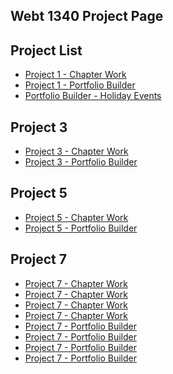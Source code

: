 ## Webt 1340 Project Page

<h2>Project List</h2>

<ul>
    <li><a href="project1/campingicons.ai">Project 1 - Chapter Work</a></li>
    <li><a href="project1/portfoliobuilder.ai">Project 1 - Portfolio Builder</a></li>
    <li><a href="project1/holidayevents.ai">Portfolio Builder - Holiday Events</a></li>
</ul>

<h2>Project 3</h2>
<ul>
    <li><a href="project3/stationery.ai">Project 3 - Chapter Work</a></li>
    <li><a href="project3/portfoliobuilder.ai">Project 3 - Portfolio Builder</a></li>
</ul>

<h2>Project 5</h2>
<ul>
    <li><a href="project5/aos-brochure.ai">Project 5 - Chapter Work</a></li>
    <li><a href="project5/thepaintedturtle.ai">Project 5 - Portfolio Builder</a></li>
</ul>

<h2>Project 7</h2>
<ul>
    <li><a href="project7/price-graph.ai">Project 7 - Chapter Work</a></li>
    <li><a href="project7/reasons-graph.ai">Project 7 - Chapter Work</a></li>
    <li><a href="project7/favorites-graph.ai">Project 7 - Chapter Work</a></li>
    <li><a href="project7/coffe-producer.ai">Project 7 - Chapter Work</a></li>
    <li><a href="project7/renewableenergy.ai">Project 7 - Portfolio Builder</a></li>
    <li><a href="project7/fuelused.ai">Project 7 - Portfolio Builder</a></li>
    <li><a href="project7/budget.ai">Project 7 - Portfolio Builder</a></li>
    <li><a href="project7/living-green.ai">Project 7 - Portfolio Builder</a></li>
</ul>
